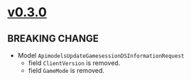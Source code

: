 # [v0.3.0]

## BREAKING CHANGE

- Model `ApimodelsUpdateGamesessionDSInformationRequest`
    - field `ClientVersion` is removed.
    - field `GameMode` is removed.

[v0.3.0]: https://github.com/AccelByte/accelbyte-go-modular-sdk/compare/session-sdk/v0.2.0..session-sdk/v0.3.0
